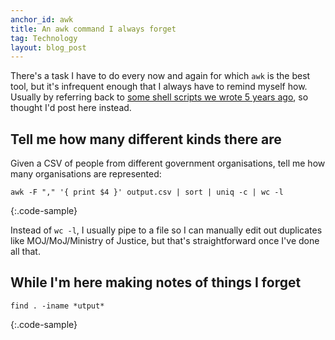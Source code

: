 ```yaml
---
anchor_id: awk
title: An awk command I always forget
tag: Technology
layout: blog_post
---
```


There's a task I have to do every now and again for which `awk` is the best tool, but it's infrequent enough that I always have to remind myself how. Usually by referring back to [some shell scripts we wrote 5 years ago](https://github.com/alphagov/transition-config/blob/7bee2d60f5895893e8db26efa11ef73fc5d42f83/tools/businesslink_prune.sh), so thought I'd post here instead.

## Tell me how many different kinds there are

Given a CSV of people from different government organisations, tell me how many organisations are represented:

```
awk -F "," '{ print $4 }' output.csv | sort | uniq -c | wc -l
```
{:.code-sample}

Instead of `wc -l`, I usually pipe to a file so I can manually edit out duplicates like MOJ/MoJ/Ministry of Justice, but that's straightforward once I've done all that.

## While I'm here making notes of things I forget

```
find . -iname *utput*
```
{:.code-sample}
